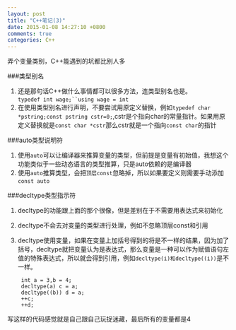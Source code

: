 ```yaml
---
layout: post
title: "C++笔记(3)"
date: 2015-01-08 14:27:10 +0800
comments: true
categories: C++
---
```

弄个变量类别，C++能遇到的坑都比别人多
<!-- more -->
###类型别名
1. 还是那句话C++做什么事情都可以很多方法，连类型别名也是。    
`typedef int wage;``using wage = int`
2. 在使用类型别名进行声明，不要尝试用原定义替换，例如`typedef char *pstring;const pstring cstr=0;`,cstr是个指向char的常量指针。如果用原定义替换就是`const char *cstr`那么cstr就是一个指向`const char`的指针

###auto类型说明符
1. 使用`auto`可以让编译器来推算变量的类型，但前提是变量有初始值，我想这个功能类似于一些动态语言的类型推算，只是auto依赖的是编译器
2. 使用`auto`推算类型，会把`顶层const`忽略掉，所以如果要定义则需要手动添加`const auto`

###decltype类型指示符
1. decltype的功能跟上面的那个很像，但是差别在于不需要用表达式来初始化
2. decltype不会去对变量的类型进行处理，例如不忽略顶层const和引用
3. decltype使用变量，如果在变量上加括号得到的将是不一样的结果，因为加了括号，decltype就把变量认为是表达式，那么变量是一种可以作为赋值语句左值的特殊表达式，所以就会得到引用，例如`decltype(i)和decltype((i))`是不一样。

		int a = 3,b = 4;
		decltype(a) c = a;
		decltype((b)) d = a;
		++c;
		++d;

写这样的代码感觉就是自己跟自己玩捉迷藏，最后所有的变量都是4
